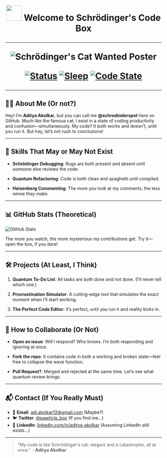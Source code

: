 <div>
<h1 align="center">
 <img height="50" src=![kakashi](https://github.com/user-attachments/assets/db22c5b6-2d10-441c-87d4-2f5a11f3ffb2)
/>   Welcome to Schrödinger's Code Box 

 ---

![Schrödinger's Cat Wanted Poster](https://github.com/schrodingerspet/schrodingerspet/assets/161422183/aa3705a1-b0b0-4883-9588-8aa0ac08d404)

[![Status](https://img.shields.io/badge/status-questioning%20my%20life%20choices-brightgreen)](https://en.wikipedia.org/wiki/Existential_crisis)
[![Sleep](https://img.shields.io/badge/sleep-undefined-red)](https://en.wikipedia.org/wiki/Schr%C3%B6dinger%27s_cat)
[![Code State](https://img.shields.io/badge/code-works%20on%20my%20machine-yellow)](https://en.wikipedia.org/wiki/Schr%C3%B6dinger%27s_cat)

---

## 👨‍🎓 About Me (Or not?)

Hey! I’m **Aditya Akolkar**, but you can call me **@schrodinderspet** here on GitHub. Much like the famous cat, I exist in a state of coding productivity and confusion—simultaneously. My code? It both works and doesn’t, until you run it. But hey, let’s not rush to conclusions!

---

## 🚀 Skills That May or May Not Exist

- **Schrödinger Debugging**: Bugs are both present and absent until someone else reviews the code.
  
- **Quantum Refactoring**: Code is both clean and spaghetti until compiled.
  
- **Heisenberg Commenting**: The more you look at my comments, the less sense they make.

---

## 📊 GitHub Stats (Theoretical)

![GitHub Stats](https://img.shields.io/badge/GitHub%20Stats-Classified%20until%20observed-blue)

The more you watch, the more mysterious my contributions get. Try it—open the box, if you dare!

---

## 🛠️ Projects (At Least, I Think)

1. **Quantum To-Do List**: All tasks are both done and not done. (I’ll never tell which one.)

2. **Procrastination Simulator**: A cutting-edge tool that simulates the exact moment when I’ll start working.

3. **The Perfect Code Editor**: It’s perfect, until you run it and reality kicks in.

---

## 🤝 How to Collaborate (Or Not)

- **Open an issue**: Will I respond? Who knows. I’m both responding and ignoring at once.

- **Fork the repo**: It contains code in both a working and broken state—feel free to collapse the wave function.

- **Pull Request?**: Merged and rejected at the same time. Let’s see what quantum review brings.

---

## 📬 Contact (If You Really Must)

- 📧 **Email**: adi.akolkar12@gmail.com (Maybe?)
- 🐦 **Twitter**: [@pawticle_box](https://twitter.com/schrodinderspet) (If you find me...)
- 💼 **LinkedIn**: [linkedin.com/in/aditya-akolkar](https://linkedin.com/in/aditya-akolkar) (Assuming LinkedIn still exists...)

---

> "My code is like Schrödinger's cat: elegant and a catastrophe, all at once." - **Aditya Akolkar**
